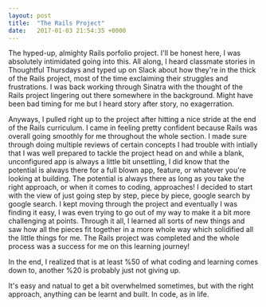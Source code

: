 ```yaml
---
layout: post
title:  "The Rails Project"
date:   2017-01-03 21:54:35 +0000
---
```


The hyped-up, almighty Rails porfolio project. I'll be honest here, I was absolutely intimidated going into this. All along, I heard classmate stories in Thoughtful Thursdays and typed up on Slack about how they're in the thick of the Rails project, most of the time exclaiming their struggles and frustrations. I was back working through Sinatra with the thought of the Rails project lingering out there somewhere in the background. Might have been bad timing for me but I heard story after story, no exagerration. 

Anyways, I pulled right up to the project after hitting a nice stride at the end of the Rails curriculum. I came in feeling pretty confident because Rails was overall going smoothly for me throughout the whole section. I made sure through doing multiple reviews of certain concepts I had trouble with intially that I was well prepared to tackle the project head on and while a blank, unconfigured app is always a little bit unsettling, I did know that the potential is always there for a full blown app, feature, or whatever you're looking at building. The potential is always there as long as you take the right approach, or when it comes to coding, approaches! I decided to start with the view of just going step by step, piece by piece, google search by google search. I kept moving through the project and eventually I was finding it easy, I was even trying to go out of my way to make it a bit more challenging at points. Through it all, I learned all sorts of new things and saw how all the pieces fit together in a more whole way which solidified all the little things for me. The Rails project was completed and the whole process was a success for me on this learning journey!

In the end, I realized that is at least %50 of what coding and learning comes down to, another %20 is probably just not giving up. 

It's easy and natual to get a bit overwhelmed sometimes, but with the right approach, anything can be learnt and built. In code, as in life.
